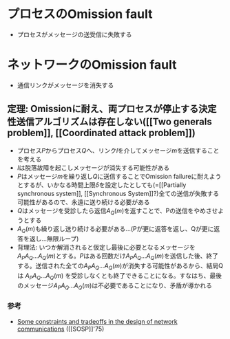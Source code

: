 # プロセスのOmission fault
- プロセスがメッセージの送受信に失敗する

# ネットワークのOmission fault
- 通信リンクがメッセージを消失する

## 定理: Omissionに耐え、両プロセスが停止する決定性送信アルゴリズムは存在しない([[Two generals problem]], [[Coordinated attack problem]])
- プロセス$P$からプロセス$Q$へ、リンク$l$を介してメッセージ$m$を送信することを考える
- $l$は脱落故障を起こしメッセージが消失する可能性がある
- $P$はメッセージ$m$を繰り返し$Q$に送信することでOmission failureに耐えようとするが、いかなる時間上限$\delta$を設定したとしても(=[[Partially synchronous system]], [[Synchronous System]]?)全ての送信が失敗する可能性があるので、永遠に送り続ける必要がある
- $Q$はメッセージを受診したら返信$A_Q(m)$を返すことで、Pの送信をやめさせようとする
- $A_Q(m)$も繰り返し送り続ける必要がある...(Pが更に返答を返し、Qが更に返答を返し…無限ループ)
- 背理法: いつか解消されると仮定し最後に必要となるメッセージを$A_P A_Q ... A_Q(m)$とする。$P$はある回数だけ$A_PA_Q...A_Q(m)$を送信した後、終了する。送信された全ての$A_P A_Q ... A_Q(m)$が消失する可能性があるから、結局Qは $A_P A_Q ... A_Q(m)$ を受診しなくとも終了できることになる。すなはち、最後のメッセージ$A_P A_Q ... A_Q(m)$は不必要であることになり、矛盾が導かれる
### 参考
- [Some constraints and tradeoffs in the design of network communications](https://dl.acm.org/doi/abs/10.1145/800213.806523) ([[SOSP]]'75)